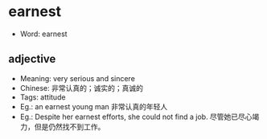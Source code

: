 # earnest

- Word: earnest

## adjective

- Meaning: very serious and sincere
- Chinese: 非常认真的；诚实的；真诚的
- Tags: attitude
- Eg.: an earnest young man 非常认真的年轻人
- Eg.: Despite her earnest efforts, she could not find a job. 尽管她已尽心竭力，但是仍然找不到工作。

